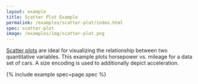 ```yaml
---
layout: example
title: Scatter Plot Example
permalink: /examples/scatter-plot/index.html
spec: scatter-plot
image: /examples/img/scatter-plot.png
---
```


[Scatter plots](https://en.wikipedia.org/wiki/Scatter_plot) are ideal for visualizing the relationship between two quantitative variables. This example plots horsepower vs. mileage for a data set of cars. A size encoding is used to additionally depict acceleration.

{% include example spec=page.spec %}
